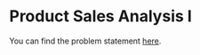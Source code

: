 # Product Sales Analysis I

You can find the problem statement [here](https://leetcode.com/problems/product-sales-analysis-i/?envType=study-plan-v2&envId=top-sql-50).
